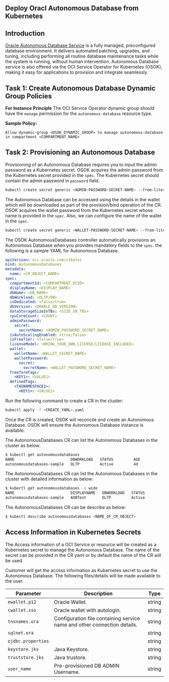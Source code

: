 
## Deploy Oracl Autonomous Database from Kubernetes

## Introduction

[Oracle Autonomous Database Service](https://docs.oracle.com/en-us/iaas/Content/Database/Concepts/adboverview.htm) is a fully managed, preconfigured database environment. It delivers automated patching, upgrades, and tuning, including performing all routine database maintenance tasks while the system is running, without human intervention. Autonomous Database service is also offered via the OCI Service Operator for Kubernetes (OSOK), making it easy for applications to provision and integrate seamlessly.

## Task 1: Create  Autonomous Database Dynamic Group Policies

**For Instance Principle** 
The OCI Service Operator dynamic group should have the `manage` permission for the `autonomous-database` resource type.

**Sample Policy:**

```plain
Allow dynamic-group <OSOK_DYNAMIC_GROUP> to manage autonomous-database in compartment <COMPARTMENT_NAME>
```

## Task 2:  Provisioning an Autonomous Database

Provisioning of an Autonomous Database requires you to input the admin password as a Kubernetes secret. OSOK acquires the admin password from the Kubernetes secret provided in the `spec`. 
The Kubernetes secret should contain the admin password in `password` field. 
```sh
kubectl create secret generic <ADMIN-PASSWORD-SECRET-NAME> --from-literal=password=<ADMIN-PASSWORD>
```

The Autonomous Database can be accessed using the details in the wallet which will be downloaded as part of the provision/bind operation of the CR. OSOK acquires the wallet password from the Kubernetes secret whose name is provided in the `spec`. Also, we can configure the name of the wallet in the `spec`.

```sh
kubectl create secret generic <WALLET-PASSWORD-SECRET-NAME> --from-literal=walletpassword=<WALLET-PASSWORD>
```

The OSOK AutonomousDatabases controller automatically provisions an Autonomous Database when you provides mandatory fields to the `spec`. the following is a sample YAML for Autonomous Database.

```yaml
apiVersion: oci.oracle.com/v1beta1
kind: AutonomousDatabases
metadata:
  name: <CR_OBJECT_NAME>
spec:
  compartmentId: <COMPARTMENT_OCID>
  displayName: <DISPLAY_NAME>
  dbName: <DB_NAME>
  dbWorkload: <OLTP/DW>
  isDedicated: <false/true>
  dbVersion: <ORABLE_DB_VERSION>
  dataStorageSizeInTBs: <SIZE_IN_TBs>
  cpuCoreCount: <COUNT>
  adminPassword:
    secret:
      secretName: <ADMIN_PASSWORD_SECRET_NAME>
  isAutoScalingEnabled: <true/false>
  isFreeTier: <false/true>
  licenseModel: <BRING_YOUR_OWN_LICENSE/LICENSE_INCLUDEE>
  wallet:
    walletName: <WALLET_SECRET_NAME>
    walletPassword:
      secret:
        secretName: <WALLET_PASSWORD_SECRET_NAME>
  freeformTags:
    <KEY1>: <VALUE1>
  definedTags:
    <TAGNAMESPACE1>:
      <KEY1>: <VALUE1>
```

Run the following command to create a CR in the cluster:
```sh
kubectl apply -f <CREATE_YAML>.yaml
```

Once the CR is created, OSOK will reconcile and create an Autonomous Database. OSOK will ensure the Autonomous Database instance is available.

The AutonomousDatabases CR can list the Autonomous Databases in the cluster as below: 
```sh
$ kubectl get autonomousdatabases
NAME                         DBWORKLOAD   STATUS         AGE
autonomousdatabases-sample   OLTP         Active         4d
```

The AutonomousDatabases CR can list the Autonomous Databases in the cluster with detailed information as below: 
```sh
$ kubectl get autonomousdatabases -o wide
NAME                         DISPLAYNAME   DBWORKLOAD   STATUS         OCID                                   AGE
autonomousdatabases-sample   ADBTest       OLTP         Active         ocid1.autonomousdatabase.oc1........   4d
```

The AutonomousDatabases CR can be describe as below:
```sh
$ kubectl describe autonomousdatabases <NAME_OF_CR_OBJECT>
```

## Access Information in Kubernetes Secrets

The Access information of a OCI Service or resource will be created as a Kubernetes secret to manage the Autonomous Database. The name of the secret can be provided in the CR yaml or by default the name of the CR will be used.

Customer will get the access information as Kubernetes secret to use the Autonomous Database. The following files/details will be made available to the user:

| Parameter          | Description                                                              | Type   |
| ------------------ | ------------------------------------------------------------------------ | ------ |
| `ewallet.p12`      | Oracle Wallet.                                                           | string |
| `cwallet.sso`      | Oracle wallet with autologin.                                            | string |
| `tnsnames.ora`     | Configuration file containing service name and other connection details. | string |
| `sqlnet.ora`       |                                                                          | string |
| `ojdbc.properties` |                                                                          | string |
| `keystore.jks`     | Java Keystore.                                                           | string |
| `truststore.jks`   | Java trustore.                                                           | string |
| `user_name`        | Pre-provisioned DB ADMIN Username.                                       | string |
 
